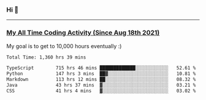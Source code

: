 ### Hi 🙂

---

### <a href="https://wakatime.com/@Eroxl">My All Time Coding Activity (Since Aug 18th 2021)</a>
My goal is to get to 10,000 hours eventually :)
<!--START_SECTION:waka-->

```txt
Total Time: 1,360 hrs 39 mins

TypeScript        715 hrs 46 mins █████████████░░░░░░░░░░░░   52.61 %
Python            147 hrs 3 mins  ██▓░░░░░░░░░░░░░░░░░░░░░░   10.81 %
Markdown          113 hrs 12 mins ██░░░░░░░░░░░░░░░░░░░░░░░   08.32 %
Java              43 hrs 37 mins  ▓░░░░░░░░░░░░░░░░░░░░░░░░   03.21 %
CSS               41 hrs 4 mins   ▓░░░░░░░░░░░░░░░░░░░░░░░░   03.02 %
```

<!--END_SECTION:waka-->
